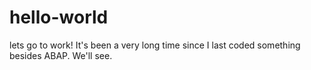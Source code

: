 # hello-world
lets go to work!
It's been a very long time since I last coded something besides ABAP.
We'll see.
